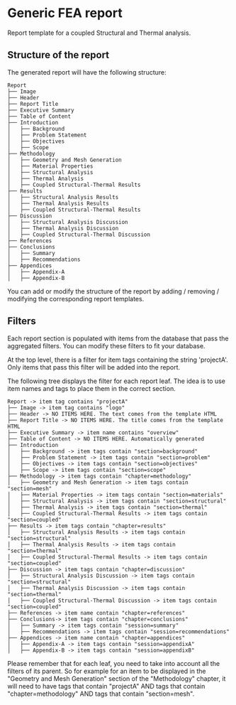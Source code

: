 # Generic FEA report

Report template for a coupled Structural and Thermal analysis.

## Structure of the report

The generated report will have the following structure:

```text
Report
├── Image
├── Header
├── Report Title
├── Executive Summary
├── Table of Content
├── Introduction
│   ├── Background
│   ├── Problem Statement
│   ├── Objectives
│   ├── Scope
├── Methodology
│   ├── Geometry and Mesh Generation
│   ├── Material Properties
│   ├── Structural Analysis
│   ├── Thermal Analysis
│   ├── Coupled Structural-Thermal Results
├── Results
│   ├── Structural Analysis Results
│   ├── Thermal Analysis Results
│   ├── Coupled Structural-Thermal Results
├── Discussion
│   ├── Structural Analysis Discussion
│   ├── Thermal Analysis Discussion
│   ├── Coupled Structural-Thermal Discussion
├── References
├── Conclusions
│   ├── Summary
│   ├── Recommendations
├── Appendices
│   ├── Appendix-A
│   ├── Appendix-B
```

You can add or modify the structure of the report by adding / removing / modifying the corresponding report templates.

## Filters

Each report section is populated with items from the database that pass the aggregated filters. You can modify these filters to fit your database.

At the top level, there is a filter for item tags containing the string 'projectA'. Only items that pass this filter will be added into the report.

The following tree displays the filter for each report leaf. The idea is to use item names and tags to place them in the correct section.

```text
Report -> item tag contains "projectA"
├── Image -> item tag contains "logo"
├── Header -> NO ITEMS HERE. The text comes from the template HTML
├── Report Title -> NO ITEMS HERE. The title comes from the template HTML
├── Executive Summary -> item name contains "overview"
├── Table of Content -> NO ITEMS HERE. Automatically generated
├── Introduction
│   ├── Background -> item tags contain "section=background"
│   ├── Problem Statement -> item tags contain "section=problem"
│   ├── Objectives -> item tags contain "section=objectives"
│   ├── Scope -> item tags contain "section=scope"
├── Methodology -> item tags contain "chapter=methodology"
│   ├── Geometry and Mesh Generation -> item tags contain "section=mesh"
│   ├── Material Properties -> item tags contain "section=materials"
│   ├── Structural Analysis -> item tags contain "section=structural"
│   ├── Thermal Analysis -> item tags contain "section=thermal"
│   ├── Coupled Structural-Thermal Results -> item tags contain "section=coupled"
├── Results -> item tags contain "chapter=results"
│   ├── Structural Analysis Results -> item tags contain "section=structural"
│   ├── Thermal Analysis Results -> item tags contain "section=thermal"
│   ├── Coupled Structural-Thermal Results -> item tags contain "section=coupled"
├── Discussion -> item tags contain "chapter=discussion"
│   ├── Structural Analysis Discussion -> item tags contain "section=structural"
│   ├── Thermal Analysis Discussion -> item tags contain "section=thermal"
│   ├── Coupled Structural-Thermal Discussion -> item tags contain "section=coupled"
├── References -> item name contain "chapter=references"
├── Conclusions-> item tags contain "chapter=conclusions"
│   ├── Summary -> item tags contain "session=summary"
│   ├── Recommendations -> item tags contain "session=recommendations"
├── Appendices -> item name contain "chapter=appendices"
│   ├── Appendix-A -> item tags contain "session=appendixA"
│   ├── Appendix-B -> item tags contain "session=appendixB"
```


Please remember that for each leaf, you need to take into account all the filters of its parent. So for example for an item to be displayed in the "Geometry and Mesh Generation" section of the "Methodology" chapter, it will need to have tags that contain "projectA" AND tags that contain "chapter=methodology" AND tags that contain "section=mesh".
